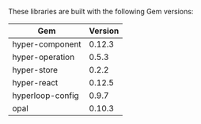 
These libraries are built with the following Gem versions:

| Gem                | Version  |
|--------------------|----------|
| hyper-component    | 0.12.3   |
| hyper-operation    | 0.5.3    |
| hyper-store        | 0.2.2    |
| hyper-react        | 0.12.5   |
| hyperloop-config   | 0.9.7    |
| opal               | 0.10.3   |
